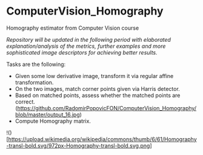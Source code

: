 # ComputerVision_Homography
Homography estimator from Computer Vision course

*Repository will be updated in the following period with elaborated explanation/analysis of the metrics, further examples and more sophisticated image descriptors for achieving better results.*

Tasks are the following: 
- Given some low derivative image, transform it via regular affine transformation.
- On the two images, match corner points given via Harris detector.
- Based on matched points, assess whether the matched points are correct. (https://github.com/RadomirPopovicFON/ComputerVision_Homography/blob/master/output_16.jpg)
- Compute Homography matrix.

!()[https://upload.wikimedia.org/wikipedia/commons/thumb/6/61/Homography-transl-bold.svg/972px-Homography-transl-bold.svg.png]
